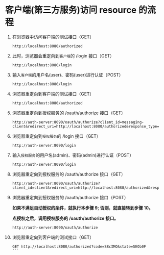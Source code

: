 # 客户端(第三方服务)访问 resource 的流程

1. 在浏览器中访问客户端的测试接口（GET）
   ```
   http://localhost:8080/authorized
   ```

2. 此时，浏览器会重定向到```客户端```的 /login 接口（GET）
   ```
   http://localhost:8080/login
   ```

3. 输入```客户端```的用户名(user)、密码(user)进行认证（POST）
   ```
   http://localhost:8080/login
   ```

4. 浏览器重定向到客户端的测试接口（GET）
   ```
   http://localhost:8080/authorized
   ```

5. 浏览器重定向到授权服务的 /oauth/authorize 接口（GET）
   ```
   http://auth-server:8090/oauth/authorize?client_id=messaging-client&redirect_uri=http://localhost:8080/authorized&response_type=code&scope=read%20write&state=lvo5NL
   ```
   
6. 浏览器重定向到```授权服务```的 /login 接口（GET）
   ```
   http://auth-server:8090/login
   ```

7. 输入```授权服务```的用户名(admin)、密码(admin)进行认证（POST）
   ```
   http://auth-server:8090/login
   ```
   
8. 浏览器重定向到授权服务的 /oauth/authorize 接口（GET）
   ```
   http://auth-server:8090/oauth/authorize?client_id=client&redirect_uri=http://localhost:8080/authorized&response_type=code&scope=read%20write&state=SEOb0F
   ```

9. 浏览器重定向到授权服务的 /oauth/authorize 接口（POST）

   **如果不满足自动授权的条件，就执行本步骤 9; 否则，就直接转到步骤 10。**

   **点授权之后，调用授权服务的 /oauth/authorize 接口。**

   ```
   http://auth-server:8090/oauth/authorize
   ```

10. 浏览器重定向到客户端的测试接口（GET）
    ````
    GET http://localhost:8080/authorized?code=S8cIMO&state=SEOb0F
    ```
